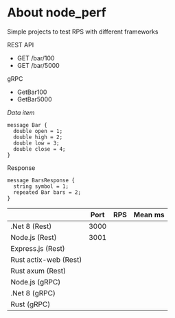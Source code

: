 # About node_perf

Simple projects to test RPS with different frameworks

REST API
- GET /bar/100
- GET /bar/5000

gRPC
- GetBar100
- GetBar5000

*Data item*
```
message Bar {
  double open = 1;
  double high = 2;
  double low = 3;
  double close = 4;
}
```

Response
```
message BarsResponse {
  string symbol = 1; 
  repeated Bar bars = 2;
}
```

|                       | Port | RPS | Mean ms |   
|-----------------------|------|-----|---------|
| .Net 8 (Rest)         | 3000 |     |         |
| Node.js (Rest)        | 3001 |     |         |
| Express.js (Rest)     |      |     |         |
| Rust actix-web (Rest) |      |     |         |
| Rust axum (Rest)      |      |     |         |
| Node.js (gRPC)        |      |     |         |
| .Net 8 (gRPC)         |      |     |         |
| Rust (gRPC)           |      |     |         |
